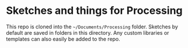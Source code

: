 # Sketches and things for Processing

This repo is cloned into the `~/Documents/Processing` folder. Sketches by default are saved in folders in this directory. Any custom libraries or templates can also easily be added to the repo.

